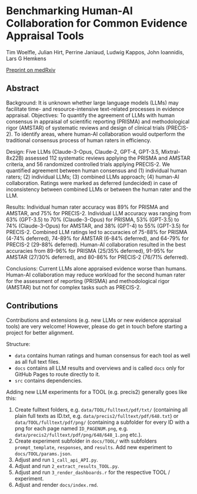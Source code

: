 # Benchmarking Human-AI Collaboration for Common Evidence Appraisal Tools

Tim Woelfle, Julian Hirt, Perrine Janiaud, Ludwig Kappos, John Ioannidis, Lars G Hemkens

[Preprint on medRxiv](https://www.medrxiv.org/content/10.1101/2024.04.21.24306137v1)

## Abstract

Background: It is unknown whether large language models (LLMs) may facilitate time- and resource-intensive text-related processes in evidence appraisal.
Objectives: To quantify the agreement of LLMs with human consensus in appraisal of scientific reporting (PRISMA) and methodological rigor (AMSTAR) of systematic reviews and design of clinical trials (PRECIS-2). To identify areas, where human-AI collaboration would outperform the traditional consensus process of human raters in efficiency.

Design: Five LLMs (Claude-3-Opus, Claude-2, GPT-4, GPT-3.5, Mixtral-8x22B) assessed 112 systematic reviews applying the PRISMA and AMSTAR criteria, and 56 randomized controlled trials applying PRECIS-2. We quantified agreement between human consensus and (1) individual human raters; (2) individual LLMs; (3) combined LLMs approach; (4) human-AI collaboration. Ratings were marked as deferred (undecided) in case of inconsistency between combined LLMs or between the human rater and the LLM.

Results: Individual human rater accuracy was 89% for PRISMA and AMSTAR, and 75% for PRECIS-2. Individual LLM accuracy was ranging from 63% (GPT-3.5) to 70% (Claude-3-Opus) for PRISMA, 53% (GPT-3.5) to 74% (Claude-3-Opus) for AMSTAR, and 38% (GPT-4) to 55% (GPT-3.5) for PRECIS-2. Combined LLM ratings led to accuracies of 75-88% for PRISMA (4-74% deferred), 74-89% for AMSTAR (6-84% deferred), and 64-79% for PRECIS-2 (29-88% deferred). Human-AI collaboration resulted in the best accuracies from 89-96% for PRISMA (25/35% deferred), 91-95% for AMSTAR (27/30% deferred), and 80-86% for PRECIS-2 (76/71% deferred).

Conclusions: Current LLMs alone appraised evidence worse than humans. Human-AI collaboration may reduce workload for the second human rater for the assessment of reporting (PRISMA) and methodological rigor (AMSTAR) but not for complex tasks such as PRECIS-2.

## Contributions

Contributions and extensions (e.g. new LLMs or new evidence appraisal tools) are very welcome! However, please do get in touch before starting a project for better alignment.

Structure:
- `data` contains human ratings and human consensus for each tool as well as all full text files.
- `docs` contains all LLM results and overviews and is called `docs` only for GitHub Pages to route directly to it.
- `src` contains dependencies.

Adding new LLM experiments for a TOOL (e.g. precis2) generally goes like this:
1. Create fulltext folders, e.g. `data/TOOL/fulltext/pdf/txt/` (containing all plain full texts as ID.txt, e.g. `data/precis2/fulltext/pdf/648.txt`) or `data/TOOL/fulltext/pdf/png/` (containing a subfolder for every ID with a png for each page named `ID_PAGENUM.png`, e.g. `data/precis2/fulltext/pdf/png/648/648_1.png` etc.).
2. Create experiment subfolder in `docs/TOOL/` with subfolders `prompt_template`, `responses`, and `results`. Add new experiment to `docs/TOOL/params.json`.
3. Adjust and run `1_call_api_API.py`.
4. Adjust and run `2_extract_results_TOOL.py`.
5. Adjust and run `3_render_dashboards.r` for the respective TOOL / experiment.
6. Adjust and render `docs/index.rmd`.
